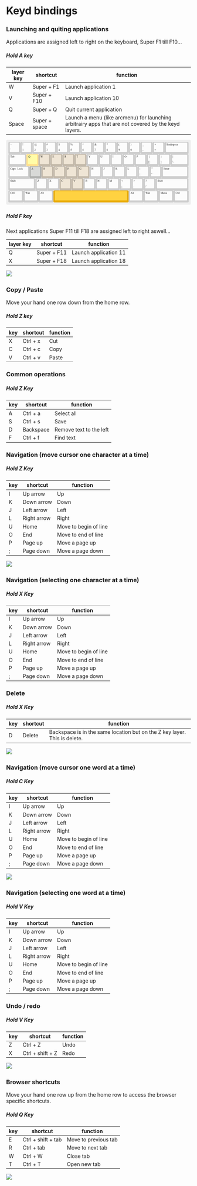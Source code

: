 # Keyd bindings



### Launching and quiting applications

Applications are assigned left to right on the keyboard, Super F1 till F10...

##### Hold A key

| layer key | shortcut      | function                                                                                            |
| --------- | ------------- | --------------------------------------------------------------------------------------------------- |
| W         | Super + F1    | Launch application 1                                                                                |
| V         | Super + F10   | Launch application 10                                                                               |
| Q         | Super + Q     | Quit current application                                                                            |
| Space     | Super + space | Launch a menu (like arcmenu) for launching arbitrairy apps that are not covered by the keyd layers. |

![](images/a%20layer.png)

##### Hold F key

Next applications Super F11 till F18 are assigned left to right aswell...

| layer key | shortcut    | function              |
| --------- | ----------- | --------------------- |
| Q         | Super + F11 | Launch application 11 |
| X         | Super + F18 | Launch application 18 |

![](/home/gizzo/Data/Gnome%20custom%20parts/keyd/images/f%20layer.png)

### Copy / Paste

Move your hand one row down from the home row.

##### Hold Z key

| key | shortcut | function |
| --- | -------- | -------- |
| X   | Ctrl + x | Cut      |
| C   | Ctrl + c | Copy     |
| V   | Ctrl + v | Paste    |

### Common operations

##### Hold Z Key

| key | shortcut  | function                |
| --- | --------- | ----------------------- |
| A   | Ctrl + a  | Select all              |
| S   | Ctrl + s  | Save                    |
| D   | Backspace | Remove text to the left |
| F   | Ctrl + f  | Find text               |

### Navigation (move cursor one character at a time)

##### Hold Z Key

| key | shortcut    | function              |
| --- | ----------- | --------------------- |
| I   | Up arrow    | Up                    |
| K   | Down arrow  | Down                  |
| J   | Left arrow  | Left                  |
| L   | Right arrow | Right                 |
| U   | Home        | Move to begin of line |
| O   | End         | Move to end of line   |
| P   | Page up     | Move a page up        |
| ;   | Page down   | Move a page down      |

![](/home/gizzo/Data/Gnome%20custom%20parts/keyd/images/z%20layer.png)

### Navigation (selecting one character at a time)

##### Hold X Key

| key | shortcut    | function              |
| --- | ----------- | --------------------- |
| I   | Up arrow    | Up                    |
| K   | Down arrow  | Down                  |
| J   | Left arrow  | Left                  |
| L   | Right arrow | Right                 |
| U   | Home        | Move to begin of line |
| O   | End         | Move to end of line   |
| P   | Page up     | Move a page up        |
| ;   | Page down   | Move a page down      |

### Delete

##### Hold X Key

| key | shortcut | function                                                                  |
| --- | -------- | ------------------------------------------------------------------------- |
| D   | Delete   | Backspace is in the same location but on the Z key layer. This is delete. |

![](/home/gizzo/Data/Gnome%20custom%20parts/keyd/images/x%20layer.png)

### Navigation (move cursor one word at a time)

##### Hold C Key

| key | shortcut    | function              |
| --- | ----------- | --------------------- |
| I   | Up arrow    | Up                    |
| K   | Down arrow  | Down                  |
| J   | Left arrow  | Left                  |
| L   | Right arrow | Right                 |
| U   | Home        | Move to begin of line |
| O   | End         | Move to end of line   |
| P   | Page up     | Move a page up        |
| ;   | Page down   | Move a page down      |

![](/home/gizzo/Data/Gnome%20custom%20parts/keyd/images/c%20layer.png)

### Navigation (selecting one word at a time)

##### Hold V Key

| key | shortcut    | function              |
| --- | ----------- | --------------------- |
| I   | Up arrow    | Up                    |
| K   | Down arrow  | Down                  |
| J   | Left arrow  | Left                  |
| L   | Right arrow | Right                 |
| U   | Home        | Move to begin of line |
| O   | End         | Move to end of line   |
| P   | Page up     | Move a page up        |
| ;   | Page down   | Move a page down      |

### Undo / redo

##### Hold V Key

| key | shortcut         | function |
| --- | ---------------- | -------- |
| Z   | Ctrl + Z         | Undo     |
| X   | Ctrl + shift + Z | Redo     |

![](/home/gizzo/Data/Gnome%20custom%20parts/keyd/images/v%20layer.png)

### Browser shortcuts

Move your hand one row up from the home row to access the browser specific shortcuts.

##### Hold Q Key

| key | shortcut           | function             |
| --- | ------------------ | -------------------- |
| E   | Ctrl + shift + tab | Move to previous tab |
| R   | Ctrl + tab         | Move to next tab     |
| W   | Ctrl + W           | Close tab            |
| T   | Ctrl + T           | Open new tab         |

![](/home/gizzo/Data/Gnome%20custom%20parts/keyd/images/q%20layer.png)
